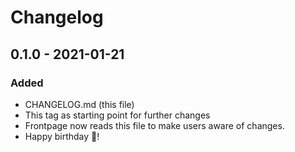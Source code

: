 # Changelog

## 0.1.0 - 2021-01-21
### Added
- CHANGELOG.md (this file)
- This tag as starting point for further changes
- Frontpage now reads this file to make users aware of changes.
- Happy birthday 🥝!
